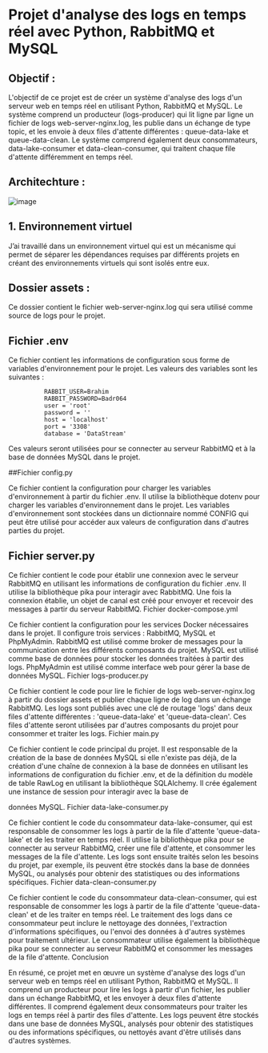 # Projet d'analyse des logs en temps réel avec Python, RabbitMQ et MySQL


<h2> Objectif : </h2>

L'objectif de ce projet est de créer un système d'analyse des logs d'un serveur web en temps réel en utilisant Python, RabbitMQ et MySQL. Le système comprend un producteur (logs-producer) qui lit ligne par ligne un fichier de logs web-server-nginx.log, les publie dans un échange de type topic, et les envoie à deux files d'attente différentes : queue-data-lake et queue-data-clean. Le système comprend également deux consommateurs, data-lake-consumer et data-clean-consumer, qui traitent chaque file d'attente différemment en temps réel.

<h2> Architechture : </h2>

![image](https://user-images.githubusercontent.com/115103788/231180603-0db8c6c0-f124-4dae-98ee-7090916e9b6a.png)

<h2>1.	Environnement virtuel</h2>

J’ai travaillé dans un environnement virtuel qui est un mécanisme qui permet de séparer les dépendances requises par différents projets en créant des environnements virtuels qui sont isolés entre eux.</p>

## Dossier assets : 
Ce dossier contient le fichier web-server-nginx.log qui sera utilisé comme source de logs pour le projet.

## Fichier .env

Ce fichier contient les informations de configuration sous forme de variables d'environnement pour le projet. Les valeurs des variables sont les suivantes :

              RABBIT_USER=Brahim
              RABBIT_PASSWORD=Badr064
              user = 'root'
              password = ''
              host = 'localhost'
              port = '3308'
              database = 'DataStream'

Ces valeurs seront utilisées pour se connecter au serveur RabbitMQ et à la base de données MySQL dans le projet.

##Fichier config.py

Ce fichier contient la configuration pour charger les variables d'environnement à partir du fichier .env. Il utilise la bibliothèque dotenv pour charger les variables d'environnement dans le projet. Les variables d'environnement sont stockées dans un dictionnaire nommé CONFIG qui peut être utilisé pour accéder aux valeurs de configuration dans d'autres parties du projet.

## Fichier server.py

Ce fichier contient le code pour établir une connexion avec le serveur RabbitMQ en utilisant les informations de configuration du fichier .env. Il utilise la bibliothèque pika pour interagir avec RabbitMQ. Une fois la connexion établie, un objet de canal est créé pour envoyer et recevoir des messages à partir du serveur RabbitMQ.
Fichier docker-compose.yml

Ce fichier contient la configuration pour les services Docker nécessaires dans le projet. Il configure trois services : RabbitMQ, MySQL et PhpMyAdmin. RabbitMQ est utilisé comme broker de messages pour la communication entre les différents composants du projet. MySQL est utilisé comme base de données pour stocker les données traitées à partir des logs. PhpMyAdmin est utilisé comme interface web pour gérer la base de données MySQL.
Fichier logs-producer.py

Ce fichier contient le code pour lire le fichier de logs web-server-nginx.log à partir du dossier assets et publier chaque ligne de log dans un échange RabbitMQ. Les logs sont publiés avec une clé de routage 'logs' dans deux files d'attente différentes : 'queue-data-lake' et 'queue-data-clean'. Ces files d'attente seront utilisées par d'autres composants du projet pour consommer et traiter les logs.
Fichier main.py

Ce fichier contient le code principal du projet. Il est responsable de la création de la base de données MySQL si elle n'existe pas déjà, de la création d'une chaîne de connexion à la base de données en utilisant les informations de configuration du fichier .env, et de la définition du modèle de table RawLog en utilisant la bibliothèque SQLAlchemy. Il crée également une instance de session pour interagir avec la base de

données MySQL.
Fichier data-lake-consumer.py

Ce fichier contient le code du consommateur data-lake-consumer, qui est responsable de consommer les logs à partir de la file d'attente 'queue-data-lake' et de les traiter en temps réel. Il utilise la bibliothèque pika pour se connecter au serveur RabbitMQ, créer une file d'attente, et consommer les messages de la file d'attente. Les logs sont ensuite traités selon les besoins du projet, par exemple, ils peuvent être stockés dans la base de données MySQL, ou analysés pour obtenir des statistiques ou des informations spécifiques.
Fichier data-clean-consumer.py

Ce fichier contient le code du consommateur data-clean-consumer, qui est responsable de consommer les logs à partir de la file d'attente 'queue-data-clean' et de les traiter en temps réel. Le traitement des logs dans ce consommateur peut inclure le nettoyage des données, l'extraction d'informations spécifiques, ou l'envoi des données à d'autres systèmes pour traitement ultérieur. Le consommateur utilise également la bibliothèque pika pour se connecter au serveur RabbitMQ et consommer les messages de la file d'attente.
Conclusion

En résumé, ce projet met en œuvre un système d'analyse des logs d'un serveur web en temps réel en utilisant Python, RabbitMQ et MySQL. Il comprend un producteur pour lire les logs à partir d'un fichier, les publier dans un échange RabbitMQ, et les envoyer à deux files d'attente différentes. Il comprend également deux consommateurs pour traiter les logs en temps réel à partir des files d'attente. Les logs peuvent être stockés dans une base de données MySQL, analysés pour obtenir des statistiques ou des informations spécifiques, ou nettoyés avant d'être utilisés dans d'autres systèmes.
